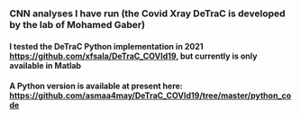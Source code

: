 ### CNN analyses I have run (the Covid Xray DeTraC is developed by the lab of Mohamed Gaber)
#### I tested the DeTraC Python implementation in 2021 https://github.com/xfsala/DeTraC_COVId19, but currently is only available in Matlab 
#### A Python version is available at present here: https://github.com/asmaa4may/DeTraC_COVId19/tree/master/python_code
